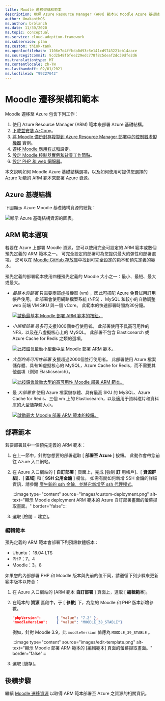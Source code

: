 ```yaml
---
title: Moodle 遷移架構和範本
description: 瞭解 Azure Resource Manager (ARM) 範本以 Moodle Azure 基礎結構部署，以及如何部署或編輯它們。
author: UmakanthOS
ms.author: brblanch
ms.date: 11/30/2020
ms.topic: conceptual
ms.service: cloud-adoption-framework
ms.subservice: plan
ms.custom: think-tank
ms.openlocfilehash: 1106e7e4ffbda0d93c6e141cd9743221eb14aace
ms.sourcegitcommit: 9cd2b48fbfee229edc778f8c5deaf2dc39dfe2d6
ms.translationtype: MT
ms.contentlocale: zh-TW
ms.lasthandoff: 02/01/2021
ms.locfileid: "99227042"
---
```

# <a name="moodle-migration-architecture-and-templates"></a>Moodle 遷移架構和範本

Moodle 遷移至 Azure 包含下列工作：

1. 使用 Azure Resource Manager (ARM) 範本來部署 Azure 基礎結構。
1. [下載並安裝 AzCopy](./migration-start.md#download-and-install-azcopy-on-the-controller-vm)。
1. [將 Moodle 備份封存複製到 Azure Resource Manager 部署中的控制器虛擬機器](./migration-start.md#copy-the-moodle-archive-to-the-controller-vm) 實例。
1. [遷移 Moodle 應用程式和](./migration-start.md#import-the-moodle-database-to-azure)設定。
1. [設定 Moodle 控制器實例和背景工作節點](./azure-infra-config.md)。
1. [設定 PHP 和 web 伺服器](./azure-infra-config.md)。

本文說明如何 Moodle Azure 基礎結構選項，以及如何使用可提供您選擇的 Azure 功能的 ARM 範本來部署 Azure 資源。

## <a name="azure-infrastructure"></a>Azure 基礎結構

下圖顯示 Azure Moodle 基礎結構資源的總覽：

![顯示 Azure 基礎結構資源的圖表。](./images/architecture.png)

## <a name="arm-template-options"></a>ARM 範本選項

若要在 Azure 上部署 Moodle 資源，您可以使用完全可設定的 ARM 範本或數個預先定義的 ARM 範本之一。 可完全設定的部署可為您提供最大的彈性和部署選項。 您可以在 [Moodle GitHub 存放庫](https://github.com/Azure/Moodle)中找到可完全設定的範本和預先定義的範本。

預先定義的部署範本使用四種預先定義的 Moodle 大小之一：最小、最短、最大或最大。

- *最基本的部署* 只需要兩部虛擬機器 (vm) ，因此可搭配 Azure 免費試用訂用帳戶使用。 此部署會使用網路檔案系統 (NFS) 、MySQL 和較小的自動調整 web 前端 VM SKU 與一個 vCore。 此範本的快速部署時間為30分鐘。

  [![啟動最基本 Moodle 部署 ARM 範本的按鈕。](./images/deploy-to-azure.png)](https://portal.azure.com/#create/Microsoft.Template/uri/https%3A%2F%2Fraw.githubusercontent.com%2FAzure%2FMoodle%2Fmaster%2Fazuredeploy-minimal.json)

- *小規模部署* 最多可支援1000個並行使用者。 此部署使用不具高可用性的 NFS，以及在八虛擬核心上的 MySQL。 此部署不包含 Elasticsearch 或 Azure Cache for Redis 之類的選項。

  [![此按鈕會啟動小型至中型 Moodle 部署 ARM 範本。](./images/deploy-to-azure.png)](https://portal.azure.com/#create/Microsoft.Template/uri/https%3A%2F%2Fraw.githubusercontent.com%2FAzure%2FMoodle%2Fmaster%2Fazuredeploy-small2mid-noha.json)

- *大型的高可用性部署* 支援超過2000個並行使用者。 此部署使用 Azure 檔案儲存體、具有16虛擬核心的 MySQL，Azure Cache for Redis，而不需要其他選項（例如 Elasticsearch）。

  [![此按鈕會啟動大型的高可用性 Moodle 部署 ARM 範本。](./images/deploy-to-azure.png)](https://portal.azure.com/#create/Microsoft.Template/uri/https%3A%2F%2Fraw.githubusercontent.com%2FAzure%2FMoodle%2Fmaster%2Fazuredeploy-large-ha.json)

- 最 *大部署會* 使用 Azure 檔案儲存體、具有最高 SKU 的 MySQL、Azure Cache for Redis、三個 vm 上的 Elasticsearch，以及適用于資料磁片和資料庫的大型儲存體大小。

  [![啟動最大 Moodle 部署 ARM 範本的按鈕。](./images/deploy-to-azure.png)](https://portal.azure.com/#create/Microsoft.Template/uri/https%3A%2F%2Fraw.githubusercontent.com%2FAzure%2FMoodle%2Fmaster%2Fazuredeploy-maximal.json)

## <a name="deploy-the-template"></a>部署範本

若要部署其中一個預先定義的 ARM 範本：

1. 在上一節中，針對您想要的部署選取 [ **部署至 Azure** ] 按鈕。 此動作會帶您前往 Azure 入口網站。

1. 在 Azure 入口網站的 [ **自訂部署** ] 頁面上，完成 [強制 **訂** 用帳戶]、[ **資源群組**]、[ **區域**] 和 [ **SSH 公用金鑰** ] 欄位。 如需有關如何新增 SSH 金鑰的詳細資訊，請參閱 [產生新的 ssh 金鑰，並將它新增至 ssh 代理程式](https://docs.github.com/free-pro-team@latest/github/authenticating-to-github/generating-a-new-ssh-key-and-adding-it-to-the-ssh-agent)。

   :::image type="content" source="images/custom-deployment.png" alt-text="顯示 Moodle deployment ARM 範本的 Azure 自訂部署畫面的螢幕擷取畫面。" border="false":::

1. 選取 [檢閱 + 建立]。

### <a name="edit-the-template"></a>編輯範本

預先定義的 ARM 範本會部署下列預設軟體版本：

- Ubuntu： 18.04 LTS
- PHP：7。4
- Moodle：3。8

如果您的內部部署 PHP 和 Moodle 版本與先前的值不同，請遵循下列步驟來更新範本版本以符合：

1. 在 Azure 入口網站的 [ARM 範本 **自訂部署** ] 頁面上，選取 [ **編輯範本**]。

1. 在範本的 **資源** 區段中，于 [ **參數**] 下，為您的 Moodle 和 PHP 版本新增參數。

   ```json
   "phpVersion":       { "value": "7.2" },
   "moodleVersion":    { "value": "MOODLE_38_STABLE"}
   ```

   例如，針對 Moodle 3.9，此 `moodleVersion` 值應為 `MOODLE_39_STABLE` 。

   :::image type="content" source="images/edit-template.png" alt-text="顯示 Moodle 部署 ARM 範本的 [編輯範本] 頁面的螢幕擷取畫面。" border="false":::

1. 選取 [儲存]。

## <a name="next-steps"></a>後續步驟

繼續 [Moodle 遷移資源](./migration-resources.md) 以取得 ARM 範本部署至 Azure 之資源的相關資訊。
